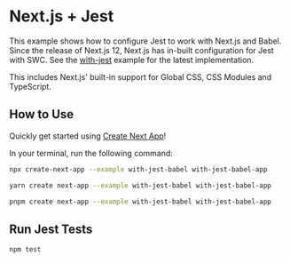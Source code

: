 # Next.js + Jest

This example shows how to configure Jest to work with Next.js and Babel. Since the release of Next.js 12, Next.js has in-built configuration for Jest with SWC. See the [with-jest](https://github.com/vercel/next.js/tree/canary/examples/with-jest) example for the latest implementation.

This includes Next.js' built-in support for Global CSS, CSS Modules and TypeScript.

## How to Use

Quickly get started using [Create Next App](https://github.com/vercel/next.js/tree/canary/packages/create-next-app#readme)!

In your terminal, run the following command:

```bash
npx create-next-app --example with-jest-babel with-jest-babel-app
```


```bash
yarn create next-app --example with-jest-babel with-jest-babel-app
```

```bash
pnpm create next-app --example with-jest-babel with-jest-babel-app
```

## Run Jest Tests

```bash
npm test
```
